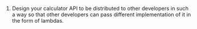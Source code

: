 1) Design your calculator API to be distributed to other developers
   in such a way so that other developers can pass different
   implementation of it in the form of lambdas.
